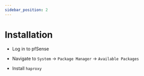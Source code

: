 ```yaml
---
sidebar_position: 2
---
```


# Installation

- Log in to pfSense

- Navigate to `System` -> `Package Manager` -> `Available Packages`

- Install `haproxy`
